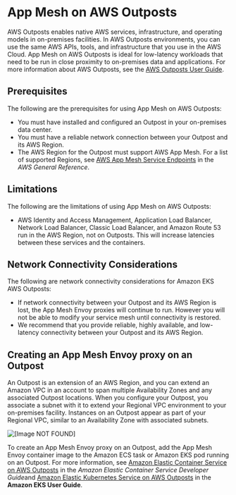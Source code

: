 # App Mesh on AWS Outposts<a name="app-mesh-on-outposts"></a>

AWS Outposts enables native AWS services, infrastructure, and operating models in on\-premises facilities\. In AWS Outposts environments, you can use the same AWS APIs, tools, and infrastructure that you use in the AWS Cloud\. App Mesh on AWS Outposts is ideal for low\-latency workloads that need to be run in close proximity to on\-premises data and applications\. For more information about AWS Outposts, see the [AWS Outposts User Guide](https://docs.aws.amazon.com/outposts/latest/userguide/)\.

## Prerequisites<a name="app-mesh-outposts-prereq"></a>

 The following are the prerequisites for using App Mesh on AWS Outposts:
+ You must have installed and configured an Outpost in your on\-premises data center\.
+ You must have a reliable network connection between your Outpost and its AWS Region\.
+ The AWS Region for the Outpost must support AWS App Mesh\. For a list of supported Regions, see [AWS App Mesh Service Endpoints](https://docs.aws.amazon.com/general/latest/gr/rande.html#appmesh_region) in the *AWS General Reference*\.

## Limitations<a name="app-mesh-outposts-limit"></a>

The following are the limitations of using App Mesh on AWS Outposts:
+ AWS Identity and Access Management, Application Load Balancer, Network Load Balancer, Classic Load Balancer, and Amazon Route 53 run in the AWS Region, not on Outposts\. This will increase latencies between these services and the containers\.

## Network Connectivity Considerations<a name="app-mesh-outposts-considerations"></a>

The following are network connectivity considerations for Amazon EKS AWS Outposts:
+ If network connectivity between your Outpost and its AWS Region is lost, the App Mesh Envoy proxies will continue to run\. However you will not be able to modify your service mesh until connectivity is restored\.
+ We recommend that you provide reliable, highly available, and low\-latency connectivity between your Outpost and its AWS Region\.

## Creating an App Mesh Envoy proxy on an Outpost<a name="app-mesh-outposts-create"></a>

An Outpost is an extension of an AWS Region, and you can extend an Amazon VPC in an account to span multiple Availability Zones and any associated Outpost locations\. When you configure your Outpost, you associate a subnet with it to extend your Regional VPC environment to your on\-premises facility\. Instances on an Outpost appear as part of your Regional VPC, similar to an Availability Zone with associated subnets\.

![\[Image NOT FOUND\]](http://docs.aws.amazon.com/app-mesh/latest/userguide/images/network-components.png)

 To create an App Mesh Envoy proxy on an Outpost, add the App Mesh Envoy container image to the Amazon ECS task or Amazon EKS pod running on an Outpost\. For more information, see [Amazon Elastic Container Service on AWS Outposts](https://docs.aws.amazon.com/AmazonECS/latest/developerguide/ecs-on-outposts.html) in the *Amazon Elastic Container Service Developer Guide*and [Amazon Elastic Kubernetes Service on AWS Outposts](https://docs.aws.amazon.com/eks/latest/userguide/eks-on-outposts.html) in the **Amazon EKS User Guide**\.